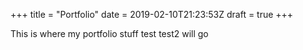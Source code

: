 +++
title = "Portfolio"
date = 2019-02-10T21:23:53Z
draft = true
+++

This is where my portfolio stuff test test2 will go
